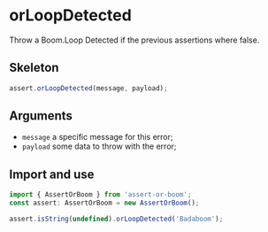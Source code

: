 # orLoopDetected

Throw a Boom.Loop Detected if the previous assertions where false.

## Skeleton

```ts
assert.orLoopDetected(message, payload);
```

## Arguments

- `message` a specific message for this error;
- `payload` some data to throw with the error;

## Import and use

```ts
import { AssertOrBoom } from 'assert-or-boom';
const assert: AssertOrBoom = new AssertOrBoom();

assert.isString(undefined).orLoopDetected('Badaboom');
```
